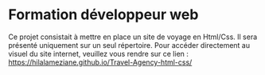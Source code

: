 # Formation développeur web
Ce projet consistait à mettre en place un site de voyage en Html/Css.
Il sera présenté uniquement sur un seul répertoire. 
Pour accéder directement au visuel du site internet, veuillez vous rendre sur ce lien : https://hilalameziane.github.io/Travel-Agency-html-css/

